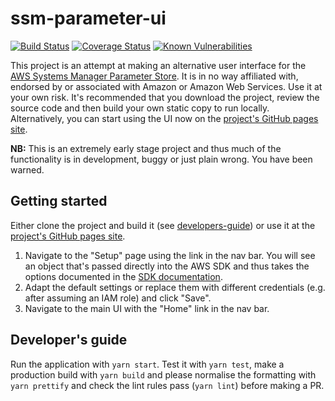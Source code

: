 # ssm-parameter-ui

[![Build Status](https://travis-ci.org/jSherz/ssm-parameter-ui.svg?branch=master)](https://travis-ci.org/jSherz/ssm-parameter-ui)
[![Coverage Status](https://coveralls.io/repos/github/jSherz/ssm-parameter-ui/badge.svg?branch=master)](https://coveralls.io/github/jSherz/ssm-parameter-ui?branch=master)
[![Known Vulnerabilities](https://snyk.io/test/github/jSherz/ssm-parameter-ui/badge.svg)](https://snyk.io/test/github/jSherz}/ssm-parameter-ui)

This project is an attempt at making an alternative user interface for the [AWS
Systems Manager Parameter Store]. It is in no way affiliated with, endorsed by
or associated with Amazon or Amazon Web Services. Use it at your own risk. It's
recommended that you download the project, review the source code and then build
your own static copy to run locally. Alternatively, you can start using the UI
now on the [project's GitHub pages site].

[AWS Systems Manager Parameter Store]: https://docs.aws.amazon.com/systems-manager/latest/userguide/systems-manager-paramstore.html
[project's GitHub pages site]: https://jsherz.github.io/ssm-parameter-ui

**NB:** This is an extremely early stage project and thus much of the
functionality is in development, buggy or just plain wrong. You have been
warned.

## Getting started

Either clone the project and build it (see [developers-guide]) or use it at the
[project's GitHub pages site].

1. Navigate to the "Setup" page using the link in the nav bar. You will see an
   object that's passed directly into the AWS SDK and thus takes the options
   documented in the [SDK documentation].
2. Adapt the default settings or replace them with different credentials (e.g.
   after assuming an IAM role) and click "Save".
3. Navigate to the main UI with the "Home" link in the nav bar.

[SDK documentation]: https://docs.aws.amazon.com/AWSJavaScriptSDK/latest/AWS/Config.html
[developers-guide]: #developers-guide

## Developer's guide

Run the application with `yarn start`. Test it with `yarn test`, make a
production build with `yarn build` and please normalise the formatting with
`yarn prettify` and check the lint rules pass (`yarn lint`) before making a PR.
